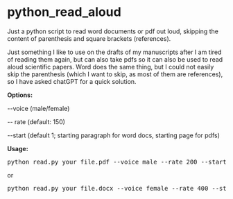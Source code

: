 # python_read_aloud

Just a python script to read word documents or pdf out loud, skipping the content of parenthesis and square brackets (references).

Just something I like to use on the drafts of my manuscripts after I am tired of reading them again, but can also take pdfs so it can also be used to read aloud scientific papers.
Word does the same thing, but I could not easily skip the parenthesis (which I want to skip, as most of them are references), so I have asked chatGPT for a quick solution.

<b>Options: </b>

--voice (male/female)

-- rate (default: 150)

--start (default 1; starting paragraph for word docs, starting page for pdfs)


<b>Usage:</b>
<pre>python read.py your_file.pdf --voice male --rate 200 --start 2</pre>

or


<pre>python read.py your_file.docx --voice female --rate 400 --start 10</pre>

  

